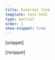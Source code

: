 ```yaml
---
title: External link
template: test.html
type: partial
order: 1
show-snippet: true
---
```

[snippet]
<div class="background--white">
    <span class="icon icon-external--dark"></span>
    <span class="icon icon-external--dark-small"></span>
</div>
<div class="background--ship-gray">
    <span class="icon icon-external--light"></span>
    <span class="icon icon-external--light-small"></span>
</div>
[/snippet]